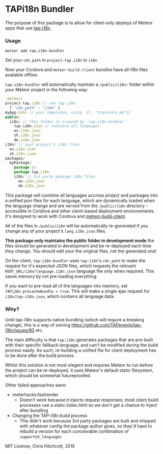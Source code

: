 # TAPi18n Bundler

The purpose of this package is to allow for client-only deploys of Meteor apps that use [tap-i18n](http://github.com/tapevents/tap-i18n).

### Usage

`meteor add tap:i18n-bundler`

Set your `cdn_path` in `project-tap.i18n` to `i18n`

Now your Cordova and `meteor-build-client` bundles have all i18n files available offline.

`tap:i18n-bundler` will automatically maintain a `/public/i18n/` folder within your Meteor project in the following way:

```javascript
.meteor/
project-tap.i18n // see tap:i18n
  { "cdn_path" : "i18n" }
myApp.html // your templates, using `{{_ "translate_me"}}`
public/
  i18n/ // this folder is created by `tap:i18n-bundler`
    tap-i18n.json // contains all languages
    en.i18n.json
    zh.i18n.json
    de.i18n.json
i18n/ // your project's i18n files
  en.i18n.json
  zh.i18n.json
packages/
  myPackage/
    package.js
    package-tap.i18n
    i18n/ // 3rd party package i18n files
      en.i18n.json
      de.i18n.json
```

This package will combine all languages accross project and packages into a unified json files for each language, which are dynamically loaded when the language change and are served from the `/public/i18n` directory - accessible in Cordova and other client-based deployment environmnents. It's designed to work with Cordova and [meteor-build-client](https://github.com/frozeman/meteor-build-client).

All of the files in `/public/i18n` will be automatically re-generated if you change any of your project's `lang.i18n.json` files.

**This package only maintains the public folder in development mode** the files should be generated in development and be re-deployed each time they change. You should edit your the original files, not the generated one!

On the client, `tap:i18n-bundler` uses `tap:i18n`'s `cdn_path` to make the request for it's expected JSON files, which requests the relevant `ROOT_URL/i18n/language.i18n.json` language file only when required. This saves memory by not pre-loading everything.

If you want to pre-load all of the languages into memory, set `TAPi18n.precacheBundle = true`. This will make a single ajax request for `i18n/tap-i18n.json`, which contains all language data.


### Why?

Until tap-i18n supports native bundling (which will require a breaking change), this is a way of solving https://github.com/TAPevents/tap-i18n/issues/93 etc.

The main difficulty is that `tap:i18n` generates packages that are pre-built with their specific fallback language, and can't be modified during the build process easily. As such, re-building a unified file for client deployment has to be done after the build process.

Whilst this solution is not most elegent and requires Meteor to run before the project can be re-deployed, it uses Meteor's default static filesystem, which should be somewhat futureproofed.

Other failed approaches were:

* meterhacks:fastrender
  * Doesn't work because it injects request responses; most client build processes use a static index.html so we don't get a chance to inject after bundling
* Changing the TAP-i18n build process
  * This didn't work because 3rd party packages are built and shipped with whatever config the package author gives, so they'd have to rebuild a version for each conceivable combination of `supported_languages`


MIT License, Chris Hitchcott, 2015
